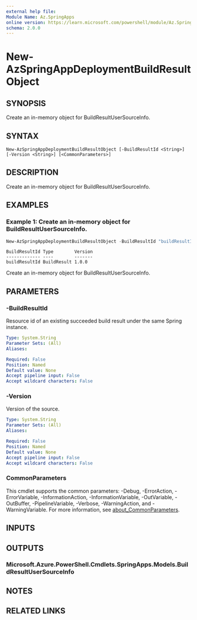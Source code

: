 ```yaml
---
external help file:
Module Name: Az.SpringApps
online version: https://learn.microsoft.com/powershell/module/Az.SpringApps/new-azspringappdeploymentbuildresultobject
schema: 2.0.0
---
```


# New-AzSpringAppDeploymentBuildResultObject

## SYNOPSIS
Create an in-memory object for BuildResultUserSourceInfo.

## SYNTAX

```
New-AzSpringAppDeploymentBuildResultObject [-BuildResultId <String>] [-Version <String>] [<CommonParameters>]
```

## DESCRIPTION
Create an in-memory object for BuildResultUserSourceInfo.

## EXAMPLES

### Example 1: Create an in-memory object for BuildResultUserSourceInfo.
```powershell
New-AzSpringAppDeploymentBuildResultObject -BuildResultId "buildResultId" -Version 1.0.0
```

```output
BuildResultId Type        Version
------------- ----        -------
buildResultId BuildResult 1.0.0
```

Create an in-memory object for BuildResultUserSourceInfo.

## PARAMETERS

### -BuildResultId
Resource id of an existing succeeded build result under the same Spring instance.

```yaml
Type: System.String
Parameter Sets: (All)
Aliases:

Required: False
Position: Named
Default value: None
Accept pipeline input: False
Accept wildcard characters: False
```

### -Version
Version of the source.

```yaml
Type: System.String
Parameter Sets: (All)
Aliases:

Required: False
Position: Named
Default value: None
Accept pipeline input: False
Accept wildcard characters: False
```

### CommonParameters
This cmdlet supports the common parameters: -Debug, -ErrorAction, -ErrorVariable, -InformationAction, -InformationVariable, -OutVariable, -OutBuffer, -PipelineVariable, -Verbose, -WarningAction, and -WarningVariable. For more information, see [about_CommonParameters](http://go.microsoft.com/fwlink/?LinkID=113216).

## INPUTS

## OUTPUTS

### Microsoft.Azure.PowerShell.Cmdlets.SpringApps.Models.BuildResultUserSourceInfo

## NOTES

## RELATED LINKS

